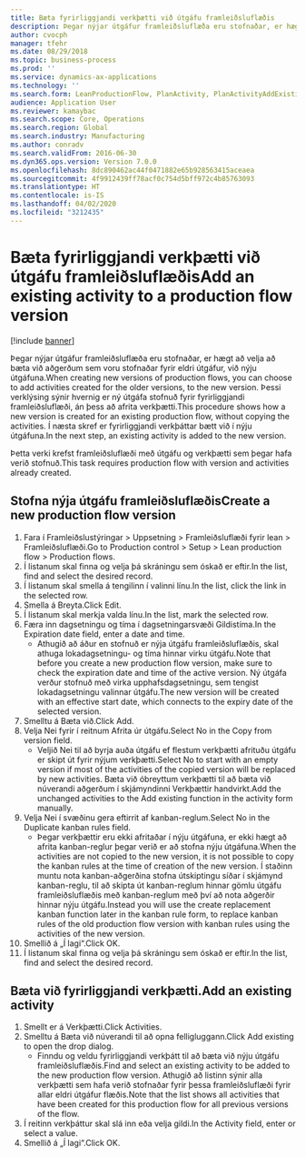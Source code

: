 ```yaml
---
title: Bæta fyrirliggjandi verkþætti við útgáfu framleiðsluflæðis
description: Þegar nýjar útgáfur framleiðsluflæða eru stofnaðar, er hægt að velja að bæta við aðgerðum sem voru stofnaðar fyrir eldri útgáfur, við nýju útgáfuna.
author: cvocph
manager: tfehr
ms.date: 08/29/2018
ms.topic: business-process
ms.prod: ''
ms.service: dynamics-ax-applications
ms.technology: ''
ms.search.form: LeanProductionFlow, PlanActivity, PlanActivityAddExisting, PlanActivityAddExistingLookup
audience: Application User
ms.reviewer: kamaybac
ms.search.scope: Core, Operations
ms.search.region: Global
ms.search.industry: Manufacturing
ms.author: conradv
ms.search.validFrom: 2016-06-30
ms.dyn365.ops.version: Version 7.0.0
ms.openlocfilehash: 8dc890462ac44f0471882e65b928563415aceaea
ms.sourcegitcommit: 4f9912439ff78acf0c754d5bff972c4b85763093
ms.translationtype: HT
ms.contentlocale: is-IS
ms.lasthandoff: 04/02/2020
ms.locfileid: "3212435"
---
```

# <a name="add-an-existing-activity-to-a-production-flow-version"></a><span data-ttu-id="62fd9-103">Bæta fyrirliggjandi verkþætti við útgáfu framleiðsluflæðis</span><span class="sxs-lookup"><span data-stu-id="62fd9-103">Add an existing activity to a production flow version</span></span>

[!include [banner](../../includes/banner.md)]

<span data-ttu-id="62fd9-104">Þegar nýjar útgáfur framleiðsluflæða eru stofnaðar, er hægt að velja að bæta við aðgerðum sem voru stofnaðar fyrir eldri útgáfur, við nýju útgáfuna.</span><span class="sxs-lookup"><span data-stu-id="62fd9-104">When creating new versions of production flows, you can choose to add activities created for the older versions, to the new version.</span></span> <span data-ttu-id="62fd9-105">Þessi verklýsing sýnir hvernig er ný útgáfa stofnuð fyrir fyrirliggjandi framleiðsluflæði, án þess að afrita verkþætti.</span><span class="sxs-lookup"><span data-stu-id="62fd9-105">This procedure shows how a new version is created for an existing production flow, without copying the activities.</span></span> <span data-ttu-id="62fd9-106">Í næsta skref er fyrirliggjandi verkþáttar bætt við í nýju útgáfuna.</span><span class="sxs-lookup"><span data-stu-id="62fd9-106">In the next step, an existing activity is added to the new version.</span></span> 

<span data-ttu-id="62fd9-107">Þetta verki krefst framleiðsluflæði með útgáfu og verkþætti sem þegar hafa verið stofnuð.</span><span class="sxs-lookup"><span data-stu-id="62fd9-107">This task requires production flow with version and activities already created.</span></span>


## <a name="create-a-new-production-flow-version"></a><span data-ttu-id="62fd9-108">Stofna nýja útgáfu framleiðsluflæðis</span><span class="sxs-lookup"><span data-stu-id="62fd9-108">Create a new production flow version</span></span>
1. <span data-ttu-id="62fd9-109">Fara í Framleiðslustýringar > Uppsetning > Framleiðsluflæði fyrir lean > Framleiðsluflæði.</span><span class="sxs-lookup"><span data-stu-id="62fd9-109">Go to Production control > Setup > Lean production flow > Production flows.</span></span>
2. <span data-ttu-id="62fd9-110">Í listanum skal finna og velja þá skráningu sem óskað er eftir.</span><span class="sxs-lookup"><span data-stu-id="62fd9-110">In the list, find and select the desired record.</span></span>
3. <span data-ttu-id="62fd9-111">Í listanum skal smella á tengilinn í valinni línu.</span><span class="sxs-lookup"><span data-stu-id="62fd9-111">In the list, click the link in the selected row.</span></span>
4. <span data-ttu-id="62fd9-112">Smella á Breyta.</span><span class="sxs-lookup"><span data-stu-id="62fd9-112">Click Edit.</span></span>
5. <span data-ttu-id="62fd9-113">Í listanum skal merkja valda línu.</span><span class="sxs-lookup"><span data-stu-id="62fd9-113">In the list, mark the selected row.</span></span>
6. <span data-ttu-id="62fd9-114">Færa inn dagsetningu og tíma í dagsetningarsvæði Gildistíma.</span><span class="sxs-lookup"><span data-stu-id="62fd9-114">In the Expiration date field, enter a date and time.</span></span>
    * <span data-ttu-id="62fd9-115">Athugið að áður en stofnuð er nýja útgáfu framleiðsluflæðis, skal athuga lokadagsetningu- og tíma hinnar virku útgáfu.</span><span class="sxs-lookup"><span data-stu-id="62fd9-115">Note that before you create a new production flow version, make sure to check the expiration date and time of the active version.</span></span> <span data-ttu-id="62fd9-116">Ný útgáfa verður stofnuð með virka upphafsdagsetningu, sem tengist lokadagsetningu valinnar útgáfu.</span><span class="sxs-lookup"><span data-stu-id="62fd9-116">The new version will be created with an effective start date, which connects to the expiry date of the selected version.</span></span>  
7. <span data-ttu-id="62fd9-117">Smelltu á Bæta við.</span><span class="sxs-lookup"><span data-stu-id="62fd9-117">Click Add.</span></span>
8. <span data-ttu-id="62fd9-118">Velja Nei fyrir í reitnum Afrita úr útgáfu.</span><span class="sxs-lookup"><span data-stu-id="62fd9-118">Select No in the Copy from version field.</span></span>
    * <span data-ttu-id="62fd9-119">Veljið Nei til að byrja auða útgáfu ef flestum verkþætti afrituðu útgáfu er skipt út fyrir nýjum verkþætti.</span><span class="sxs-lookup"><span data-stu-id="62fd9-119">Select No to start with an empty version if most of the activities of the copied version will be replaced by new activities.</span></span> <span data-ttu-id="62fd9-120">Bæta við óbreyttum verkþætti til að bæta við núverandi aðgerðum í skjámyndinni Verkþættir handvirkt.</span><span class="sxs-lookup"><span data-stu-id="62fd9-120">Add the unchanged activities to the Add existing function in the activity form manually.</span></span>  
9. <span data-ttu-id="62fd9-121">Velja Nei í svæðinu gera eftirrit af kanban-reglum.</span><span class="sxs-lookup"><span data-stu-id="62fd9-121">Select No in the Duplicate kanban rules field.</span></span>
    * <span data-ttu-id="62fd9-122">Þegar verkþættir eru ekki afritaðar í nýju útgáfuna, er ekki hægt að afrita kanban-reglur þegar verið er að stofna nýju útgáfuna.</span><span class="sxs-lookup"><span data-stu-id="62fd9-122">When the activities are not copied to the new version, it is not possible to copy the kanban rules at the time of creation of the new version.</span></span>   <span data-ttu-id="62fd9-123">Í staðinn muntu nota kanban-aðgerðina stofna útskiptingu síðar í skjámynd kanban-reglu, til að skipta út kanban-reglum hinnar gömlu útgáfu framleiðsluflæðis með kanban-reglum með því að nota aðgerðir hinnar nýju útgáfu.</span><span class="sxs-lookup"><span data-stu-id="62fd9-123">Instead you will use the create replacement kanban function later in the kanban rule form, to replace kanban rules of the old production flow version with kanban rules using the activities of the new version.</span></span>  
10. <span data-ttu-id="62fd9-124">Smellið á „Í lagi“.</span><span class="sxs-lookup"><span data-stu-id="62fd9-124">Click OK.</span></span>
11. <span data-ttu-id="62fd9-125">Í listanum skal finna og velja þá skráningu sem óskað er eftir.</span><span class="sxs-lookup"><span data-stu-id="62fd9-125">In the list, find and select the desired record.</span></span>

## <a name="add-an-existing-activity"></a><span data-ttu-id="62fd9-126">Bæta við fyrirliggjandi verkþætti.</span><span class="sxs-lookup"><span data-stu-id="62fd9-126">Add an existing activity</span></span>
1. <span data-ttu-id="62fd9-127">Smellt er á Verkþætti.</span><span class="sxs-lookup"><span data-stu-id="62fd9-127">Click Activities.</span></span>
2. <span data-ttu-id="62fd9-128">Smelltu á Bæta við núverandi til að opna felligluggann.</span><span class="sxs-lookup"><span data-stu-id="62fd9-128">Click Add existing to open the drop dialog.</span></span>
    * <span data-ttu-id="62fd9-129">Finndu og veldu fyrirliggjandi verkþátt til að bæta við nýju útgáfu framleiðsluflæðis.</span><span class="sxs-lookup"><span data-stu-id="62fd9-129">Find and select an existing activity to be added to the new production flow version.</span></span>  <span data-ttu-id="62fd9-130">Athugið að listinn sýnir alla verkþætti sem hafa verið stofnaðar fyrir þessa framleiðsluflæði fyrir allar eldri útgáfur flæðis.</span><span class="sxs-lookup"><span data-stu-id="62fd9-130">Note that the list shows all activities that have been created for this production flow for all previous versions of the flow.</span></span>  
3. <span data-ttu-id="62fd9-131">Í reitinn verkþáttur skal slá inn eða velja gildi.</span><span class="sxs-lookup"><span data-stu-id="62fd9-131">In the Activity field, enter or select a value.</span></span>
4. <span data-ttu-id="62fd9-132">Smellið á „Í lagi“.</span><span class="sxs-lookup"><span data-stu-id="62fd9-132">Click OK.</span></span>

